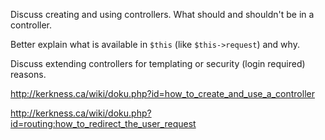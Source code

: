 Discuss creating and using controllers.  What should and shouldn't be in a controller.

Better explain what is available in `$this` (like `$this->request`) and why.

Discuss extending controllers for templating or security (login required) reasons.

<http://kerkness.ca/wiki/doku.php?id=how_to_create_and_use_a_controller>

<http://kerkness.ca/wiki/doku.php?id=routing:how_to_redirect_the_user_request>